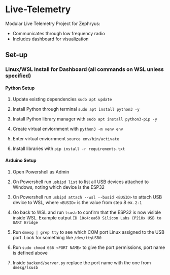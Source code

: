 # Live-Telemetry

Modular Live Telemetry Project for Zephryus:
- Communicates through low frequency radio  
- Includes dashboard for visualization

## Set-up

### Linux/WSL Install for Dashboard (all commands on WSL unless specified)

#### Python Setup

1. Update existing dependencies `sudo apt update`

2. Install Python through terminal `sudo apt install python3 -y`

3. Install Python library manager with `sudo apt install python3-pip -y` 

4. Create virtual enviornment with `python3 -m venv env`

5. Enter virtual enviornment `source env/bin/activate`

6. Install libraries with `pip install -r requirements.txt`

#### Arduino Setup

1. Open Powershell as Admin

2. On Powershell run `usbipd list` to list all USB devices attached to Windows, noting which device is the ESP32

3. On Powershell run `usbipd attach --wsl --busid <BUSID>` to attach USB device to WSL, where `<BUSID>` is the value from step 8 ex. `2-1`

4. Go back to WSL and run `lsusb` to confirm that the ESP32 is now visible inside WSL. Example output `ID 10c4:ea60 Silicon Labs CP210x USB to UART Bridge`

5. Run `dmesg | grep tty` to see which COM port Linux assigned to the USB port. Look for something like `/dev/ttyUSB0`

6. Run `sudo chmod 666 <PORT NAME>` to give the port permissions, port name is defined above

7. Inside `backend/server.py` replace the port name with the one from `dmesg/lsusb`